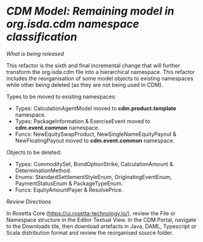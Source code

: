 # *CDM Model: Remaining model in org.isda.cdm namespace classification*

_What is being released_

This refactor is the sixth and final incremental change that will further transform the org.isda.cdm file into a hierarchical namespace.
This refactor includes the reorganisation of some model objects to existing namespaces while other being deleted (as they are not being used in CDM).

Types to be moved to existing namespaces:

* Types: CalculationAgentModel moved to __cdm.product.template__ namespace. 
* Types: PackageInformation & ExerciseEvent moved to __cdm.event.common__ namespace.
* Funcs: NewEquitySwapProduct, NewSingleNameEquityPayout & NewFloatingPayout moved to __cdm.event.common__ namespace.

Objects to be deleted:

* Types: CommoditySet, BondOptionStrike, CalculationAmount & DeterminationMethod.
* Enums: StandardSettlementStyleEnum, OriginatingEventEnum, PaymentStatusEnum & PackageTypeEnum.
* Funcs: EquityAmountPayer & ResolvePrice. 

_Review Directions_

In Rosetta Core (https://ui.rosetta-technology.io/), review the File or Namespace structure in the Editor Textual View. In the CDM Portal,
navigate to the Downloads tile, then download artefacts in Java, DAML, Typescript or Scala distribution format and review the reorganised source folder.
